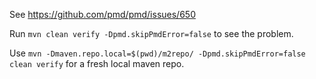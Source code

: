See <https://github.com/pmd/pmd/issues/650>

Run `mvn clean verify -Dpmd.skipPmdError=false` to see the problem.

Use `mvn -Dmaven.repo.local=$(pwd)/m2repo/ -Dpmd.skipPmdError=false clean verify` for a fresh local maven repo.

